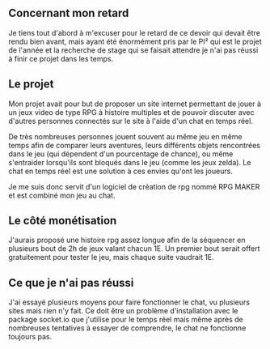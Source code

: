 ## Concernant mon retard

Je tiens tout d'abord à m'excuser pour le retard de ce devoir qui devait être
rendu bien avant, mais ayant été énormément pris par le PI² qui est le projet
de l'année et la recherche de stage qui se faisait attendre je n'ai pas réussi
à finir ce projet dans les temps.


## Le projet

Mon projet avait pour but de proposer un site internet permettant de jouer à un
jeux video de type RPG à histoire multiples et de pouvoir discuter avec 
d'autres personnes connectés sur le site à l'aide d'un chat en temps réel.

De très nombreuses personnes jouent souvent au même jeu en même temps afin de
comparer leurs aventures, leurs différents objets rencontrées dans le jeu (qui
dépendent d'un pourcentage de chance), ou même s'entraider lorsqu'ils sont
bloqués dans le jeu (comme les jeux zelda). Le chat en temps réel est une
solution à ces envies qu'ont les joueurs.

Je me suis donc servit d'un logiciel de création de rpg nommé RPG MAKER
et est combiné mon jeu au chat.

## Le côté monétisation

J'aurais proposé une histoire rpg assez longue afin de la séquencer en plusieurs
bout de 2h de jeux valant chacun 1E.
Un premier bout serait offert gratuitement pour tester le jeu, mais chaque suite
vaudrait 1E.

## Ce que je n'ai pas réussi

J'ai essayé plusieurs moyens pour faire fonctionner le chat, vu plusieurs sites
mais rien n'y fait. Ce doit être un problème d'installation avec le package
socket.io que j'utilise pour le temps réel mais même après de nombreuses
tentatives à essayer de comprendre, le chat ne fonctionne toujours pas.



